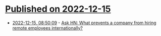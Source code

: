 # [Published on 2022-12-15](index.md)

* [2022-12-15, 08:50:09](https://news.ycombinator.com/item?id=33996871) - [Ask HN: What prevents a company from hiring remote employees internationally?](https://news.ycombinator.com/item?id=33996871)

